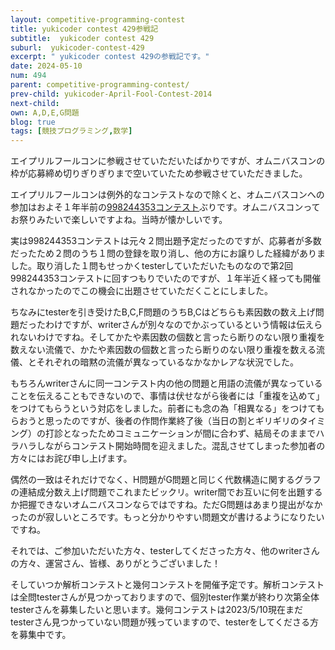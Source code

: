 ```yaml
---
layout: competitive-programming-contest
title: yukicoder contest 429参戦記
subtitle:  yukicoder contest 429
suburl:  yukicoder-contest-429
excerpt: " yukicoder contest 429の参戦記です。"
date: 2024-05-10
num: 494
parent: competitive-programming-contest/
prev-child: yukicoder-April-Fool-Contest-2014
next-child: 
own: A,D,E,G問題
blog: true
tags: [競技プログラミング,数学]
---
```


エイプリルフールコンに参戦させていただいたばかりですが、オムニバスコンの枠が応募締め切りぎりぎりまで空いていたため参戦させていただきました。

エイプリルフールコンは例外的なコンテストなので除くと、オムニバスコンへの参加はおよそ１年半前の<a href="https://yukicoder.me/contests/409">998244353コンテスト</a>ぶりです。オムニバスコンってお祭りみたいで楽しいですよね。当時が懐かしいです。

実は998244353コンテストは元々２問出題予定だったのですが、応募者が多数だったため２問のうち１問の登録を取り消し、他の方にお譲りした経緯がありました。取り消した１問もせっかくtesterしていただいたものなので第2回998244353コンテストに回すつもりでいたのですが、１年半近く経っても開催されなかったのでこの機会に出題させていただくことにしました。

ちなみにtesterを引き受けたB,C,F問題のうちB,Cはどちらも素因数の数え上げ問題だったわけですが、writerさんが別々なのでかぶっているという情報は伝えられないわけですね。そしてかたや素因数の個数と言ったら断りのない限り重複を数えない流儀で、かたや素因数の個数と言ったら断りのない限り重複を数える流儀、とそれぞれの暗黙の流儀が異なっているなかなかレアな状況でした。

もちろんwriterさんに同一コンテスト内の他の問題と用語の流儀が異なっていることを伝えることもできないので、事情は伏せながら後者には「重複を込めて」をつけてもらうという対応をしました。前者にも念の為「相異なる」をつけてもらおうと思ったのですが、後者の作問作業終了後（当日の割とギリギリのタイミング）の打診となったためコミュニケーションが間に合わず、結局そのままでハラハラしながらコンテスト開始時間を迎えました。混乱させてしまった参加者の方々にはお詫び申し上げます。

偶然の一致はそれだけでなく、H問題がG問題と同じく代数構造に関するグラフの連結成分数え上げ問題でこれまたビックリ。writer間でお互いに何を出題するか把握できないオムニバスコンならではですね。ただG問題はあまり提出がなかったのが寂しいところです。もっと分かりやすい問題文が書けるようになりたいですね。

それでは、ご参加いただいた方々、testerしてくださった方々、他のwriterさんの方々、運営さん、皆様、ありがとうございました！

そしていつか解析コンテストと幾何コンテストを開催予定です。解析コンテストは全問testerさんが見つかっておりますので、個別tester作業が終わり次第全体testerさんを募集したいと思います。幾何コンテストは2023/5/10現在まだtesterさん見つかっていない問題が残っていますので、testerをしてくださる方を募集中です。
